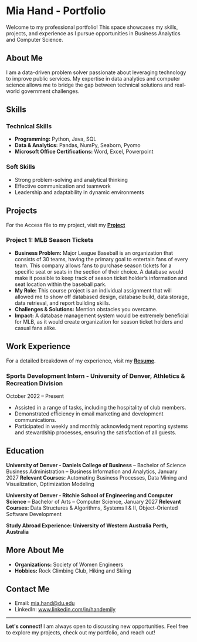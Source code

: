# Mia Hand - Portfolio

Welcome to my professional portfolio! This space showcases my skills, projects, and experience as I pursue opportunities in Business Analytics and Computer Science. 


## About Me
I am a data-driven problem solver passionate about leveraging technology to improve public services. My expertise in data analytics and computer science allows me to bridge the gap between technical solutions and real-world government challenges.

## Skills  
### **Technical Skills**  
- **Programming:** Python, Java, SQL 
- **Data & Analytics:** Pandas, NumPy, Seaborn, Pyomo
- **Microsoft Office Certifications:** Word, Excel, Powerpoint 

### **Soft Skills**  
- Strong problem-solving and analytical thinking  
- Effective communication and teamwork  
- Leadership and adaptability in dynamic environments  

## Projects  
For the Access file to my project, visit my **[Project](https://github.com/HandMia27/mia-hand/blob/main/Part%204%20-%20Hand.accdb)**

### **Project 1: MLB Season Tickets**  
- **Business Problem:** Major League Baseball is an organization that consists of 30 teams, having the primary goal to entertain fans of every team. This company allows fans to purchase season tickets for a specific seat or seats in the section of their choice. A database would make it possible to keep track of season ticket holder’s information and seat location within the baseball park. 
- **My Role:** This course project is an individual assignment that will allowed me to show off databased design, database build, data storage, data retrieval, and report building skills. 
- **Challenges & Solutions:** Mention obstacles you overcame.  
- **Impact:** A database management system would be extremely beneficial for MLB, as it would create organization for season ticket holders and casual fans alike.


## Work Experience  
For a detailed breakdown of my experience, visit my **[Resume](https://github.com/HandMia27/mia-hand/blob/main/Emily%20Hand%20-%20Resume%20copy.pdf)**.  

### **Sports Development Intern - University of Denver, Athletics & Recreation Division**  
October 2022 – Present
- Assisted in a range of tasks, including the hospitality of club members.
- Demonstrated efficiency in email marketing and development communications.
- Participated in weekly and monthly acknowledgment reporting systems and stewardship processes, ensuring the satisfaction of all guests. 

## Education  

**University of Denver - Daniels College of Business** – Bachelor of Science Business Administration – Business Information and Analytics, January 2027
**Relevant Courses:** Automating Business Processes, Data Mining and Visualization, Optimization Modeling

**University of Denver - Ritchie School of Engineering and Computer Science** – Bachelor of Arts – Computer Science, January 2027
**Relevant Courses:** Data Structures & Algorithms, Systems I & II, Object-Oriented Software Development 

**Study Abroad Experience: University of Western Australia** 
**Perth, Australia**

## More About Me  

- **Organizations:** Society of Women Engineers  
- **Hobbies:** Rock Climbing Club, Hiking and Skiing

## Contact Me  
- Email: mia.hand@du.edu 
- LinkedIn: www.linkedin.com/in/handemily

---

**Let's connect!** I am always open to discussing new opportunities. Feel free to explore my projects, check out my portfolio, and reach out!  
